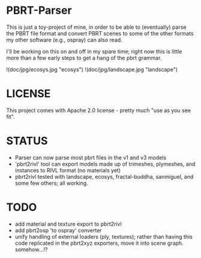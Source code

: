 PBRT-Parser
===========

This is just a toy-project of mine, in order to be able to
(eventually) parse the PBRT file format and convert PBRT scenes to
some of the other formats my other software (e.g., ospray) can also
read.

I'll be working on this on and off in my spare time; right now this is
little more than a few early steps to get a hang of the pbrt grammar.

!(doc/jpg/ecosys.jpg "ecosys")
!(doc/jpg/landscape.jpg "landscape")

LICENSE
=======

This project comes with Apache 2.0 license - pretty much "use as you see fit".


STATUS
======

- Parser can now parse most pbrt files in the v1 and v3 models
- 'pbrt2rivl' tool can export models made up of trimeshes, plymeshes,
  and instances to RIVL format (no materials yet)
- pbrt2rivl tested with landscape, ecosys, fractal-buddha, sanmiguel,
  and some few others; all working.

TODO
====

- add material and texture export to pbrt2rivl
- add pbrt2osp 'to ospray' converter
- unify handling of external loaders (ply, textures); rather than
  having this code replicated in the pbrt2xyz exporters, move it into
  scene graph. somehow...!?


